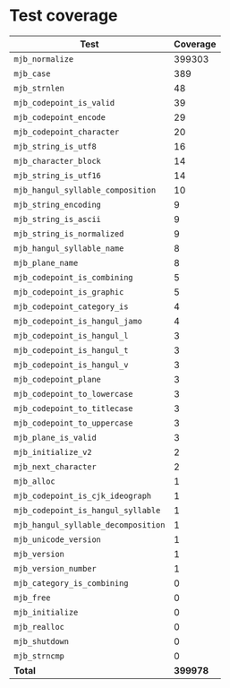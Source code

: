 # Test coverage

| Test                                | Coverage   |
| ----------------------------------- | ---------- |
| `mjb_normalize`                     | 399303     |
| `mjb_case`                          | 389        |
| `mjb_strnlen`                       | 48         |
| `mjb_codepoint_is_valid`            | 39         |
| `mjb_codepoint_encode`              | 29         |
| `mjb_codepoint_character`           | 20         |
| `mjb_string_is_utf8`                | 16         |
| `mjb_character_block`               | 14         |
| `mjb_string_is_utf16`               | 14         |
| `mjb_hangul_syllable_composition`   | 10         |
| `mjb_string_encoding`               | 9          |
| `mjb_string_is_ascii`               | 9          |
| `mjb_string_is_normalized`          | 9          |
| `mjb_hangul_syllable_name`          | 8          |
| `mjb_plane_name`                    | 8          |
| `mjb_codepoint_is_combining`        | 5          |
| `mjb_codepoint_is_graphic`          | 5          |
| `mjb_codepoint_category_is`         | 4          |
| `mjb_codepoint_is_hangul_jamo`      | 4          |
| `mjb_codepoint_is_hangul_l`         | 3          |
| `mjb_codepoint_is_hangul_t`         | 3          |
| `mjb_codepoint_is_hangul_v`         | 3          |
| `mjb_codepoint_plane`               | 3          |
| `mjb_codepoint_to_lowercase`        | 3          |
| `mjb_codepoint_to_titlecase`        | 3          |
| `mjb_codepoint_to_uppercase`        | 3          |
| `mjb_plane_is_valid`                | 3          |
| `mjb_initialize_v2`                 | 2          |
| `mjb_next_character`                | 2          |
| `mjb_alloc`                         | 1          |
| `mjb_codepoint_is_cjk_ideograph`    | 1          |
| `mjb_codepoint_is_hangul_syllable`  | 1          |
| `mjb_hangul_syllable_decomposition` | 1          |
| `mjb_unicode_version`               | 1          |
| `mjb_version`                       | 1          |
| `mjb_version_number`                | 1          |
| `mjb_category_is_combining`         | 0          |
| `mjb_free`                          | 0          |
| `mjb_initialize`                    | 0          |
| `mjb_realloc`                       | 0          |
| `mjb_shutdown`                      | 0          |
| `mjb_strncmp`                       | 0          |
| **Total**                           | **399978** |
